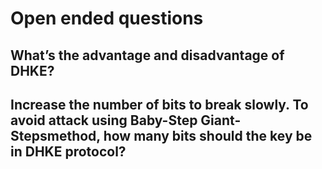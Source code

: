 # Open ended questions

## What’s the advantage and disadvantage of DHKE?  



## Increase the number of bits to break slowly. To avoid     attack using Baby-Step Giant-Stepsmethod, how many bits should the key be     in DHKE protocol?